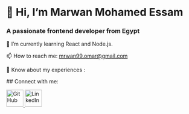 
<p align="center">
  <h1>👋 Hi, I’m Marwan Mohamed Essam</h1>
</p>
<p align="center">
	<h3>A passionate frontend developer from Egypt</h3>
</p>
<p>🌱 I’m currently learning React and Node.js.</p>
<p>
	📫 How to reach me: <a href="mailto:mrwan99.omar@gmail.com">mrwan99.omar@gmail.com</a>
</p>

<p>
	📄 Know about my experiences :<a href="www.linkedin.com/in/mrwan-essam-6b638a1a9"></a>
</p>
<div>
	<p>
	## Connect with me:
	</p>
	<a href="https://github.com/MarwanOmar99">
  	<img src="https://img.icons8.com/color/48/000000/github.png" width="45" alt="GitHub"/>
	</a>
	<a href="www.linkedin.com/in/mrwan-essam-6b638a1a9">
	  <img src="https://img.icons8.com/color/48/000000/linkedin.png" width="45" alt="LinkedIn"/>
	</a>
</div>
